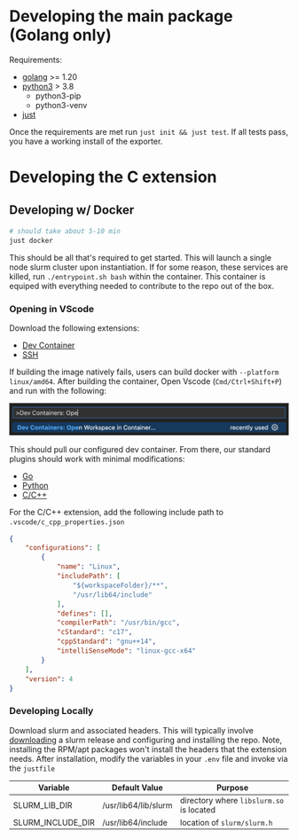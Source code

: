 <!--
SPDX-FileCopyrightText: 2023 Rivos Inc.

SPDX-License-Identifier: Apache-2.0
-->
# Developing the main package (Golang only)

Requirements:
  - [golang](https://go.dev/doc/install) >= 1.20
  - [python3](https://www.python.org/downloads/) > 3.8
    - python3-pip
    - python3-venv
  - [just](https://github.com/casey/just)

Once the requirements are met run `just init && just test`. If all tests pass, you have a working install of the exporter.


# Developing the C extension

## Developing w/ Docker

```bash
# should take about 5-10 min
just docker
```

This should be all that's required to get started. This will launch a single node slurm cluster upon instantiation. If for some reason, these services are killed, run `./entrypoint.sh bash` within the container. This container is equiped with everything needed to contribute to the repo out of the box.

### Opening in VScode

Download the following extensions:
  - [Dev Container](https://marketplace.visualstudio.com/items?itemName=ms-vscode-remote.remote-containers)
  - [SSH](https://marketplace.visualstudio.com/items?itemName=ms-vscode-remote.remote-ssh)

If building the image natively fails, users can build docker with `--platform linux/amd64`. After building the container,
Open Vscode (`Cmd/Ctrl+Shift+P`) and run with the following:

![launch dev container](<images/dev_container_launch.png>)

This should pull our configured dev container. From there, our standard plugins should work with minimal modifications:

  - [Go](https://marketplace.visualstudio.com/items?itemName=golang.Go)
  - [Python](https://marketplace.visualstudio.com/items?itemName=ms-python.python)
  - [C/C++](https://marketplace.visualstudio.com/items?itemName=ms-vscode.cpptools)

For the C/C++ extension, add the following include path to `.vscode/c_cpp_properties.json`

```json
{
    "configurations": [
        {
            "name": "Linux",
            "includePath": [
                "${workspaceFolder}/**",
                "/usr/lib64/include"
            ],
            "defines": [],
            "compilerPath": "/usr/bin/gcc",
            "cStandard": "c17",
            "cppStandard": "gnu++14",
            "intelliSenseMode": "linux-gcc-x64"
        }
    ],
    "version": 4
}
```

### Developing Locally
Download slurm and associated headers. This will typically involve [downloading](https://github.com/SchedMD/slurm/tags) a slurm release and
configuring and installing the repo. Note, installing the RPM/apt packages won't install the headers that the extension needs.
After installation, modify the variables in your `.env` file and invoke via the `justfile`

| Variable          | Default Value        | Purpose                                                                     |
|-------------------|----------------------|-----------------------------------------------------------------------------|
| SLURM_LIB_DIR     | /usr/lib64/lib/slurm | directory where `libslurm.so` is located                                    |
| SLURM_INCLUDE_DIR | /usr/lib64/include   | location of `slurm/slurm.h`                                                 |
